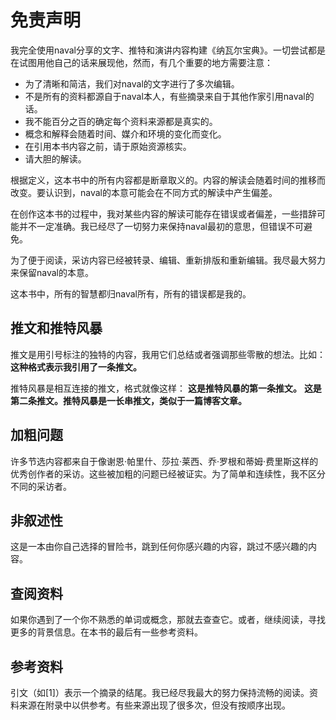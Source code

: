 
# 免责声明

我完全使用naval分享的文字、推特和演讲内容构建《纳瓦尔宝典》。一切尝试都是在试图用他自己的话来展现他，然而，有几个重要的地方需要注意：

- 为了清晰和简洁，我们对naval的文字进行了多次编辑。
- 不是所有的资料都源自于naval本人，有些摘录来自于其他作家引用naval的话。
- 我不能百分之百的确定每个资料来源都是真实的。
- 概念和解释会随着时间、媒介和环境的变化而变化。
- 在引用本书内容之前，请于原始资源核实。
- 请大胆的解读。

根据定义，这本书中的所有内容都是断章取义的。内容的解读会随着时间的推移而改变。要认识到，naval的本意可能会在不同方式的解读中产生偏差。

在创作这本书的过程中，我对某些内容的解读可能存在错误或者偏差，一些措辞可能并不一定准确。我已经尽了一切努力来保持naval最初的意思，但错误不可避免。

为了便于阅读，采访内容已经被转录、编辑、重新排版和重新编辑。我尽最大努力来保留naval的本意。

这本书中，所有的智慧都归naval所有，所有的错误都是我的。

## 推文和推特风暴

推文是用引号标注的独特的内容，我用它们总结或者强调那些零散的想法。比如：
**这种格式表示我引用了一条推文。**

推特风暴是相互连接的推文，格式就像这样：
**这是推特风暴的第一条推文。**
**这是第二条推文。推特风暴是一长串推文，类似于一篇博客文章。**

## 加粗问题
许多节选内容都来自于像谢恩·帕里什、莎拉·莱西、乔·罗根和蒂姆·费里斯这样的优秀创作者的采访。这些被加粗的问题已经被证实。为了简单和连续性，我不区分不同的采访者。

## 非叙述性
这是一本由你自己选择的冒险书，跳到任何你感兴趣的内容，跳过不感兴趣的内容。

## 查阅资料
如果你遇到了一个你不熟悉的单词或概念，那就去查查它。或者，继续阅读，寻找更多的背景信息。在本书的最后有一些参考资料。

## 参考资料
引文（如[1]）表示一个摘录的结尾。我已经尽我最大的努力保持流畅的阅读。资料来源在附录中以供参考。有些来源出现了很多次，但没有按顺序出现。